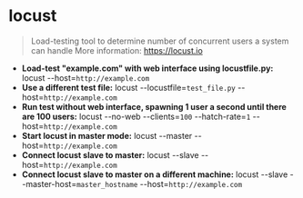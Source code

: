 # locust
> Load-testing tool to determine number of concurrent users a system can handle
> More information: <https://locust.io>
- **Load-test "example.com" with web interface using locustfile.py:**
locust --host=`http://example.com`
- **Use a different test file:**
locust --locustfile=`test_file.py` --host=`http://example.com`
- **Run test without web interface, spawning 1 user a second until there are 100 users:**
locust --no-web --clients=`100` --hatch-rate=`1` --host=`http://example.com`
- **Start locust in master mode:**
locust --master --host=`http://example.com`
- **Connect locust slave to master:**
locust --slave --host=`http://example.com`
- **Connect locust slave to master on a different machine:**
locust --slave --master-host=`master_hostname` --host=`http://example.com`
